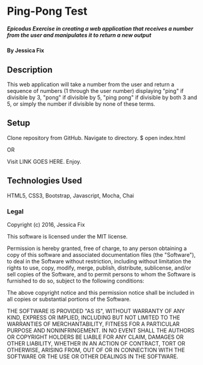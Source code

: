 # Ping-Pong Test
##### Epicodus Exercise in creating a web application that receives a number from the user and manipulates it to return a new output

#### By Jessica Fix

## Description
This web application will take a number from the user and return a sequence of numbers (1 through the user number) displaying "ping" if divisible by 3, "pong" if divisible by 5,  "ping pong" if divisible by both 3 and 5, or simply the number if divisible by none of these terms.


## Setup

Clone repository from GitHub.
Navigate to directory.
$ open index.html

OR

Visit LINK GOES HERE.
Enjoy.


## Technologies Used

HTML5, CSS3, Bootstrap, Javascript, Mocha, Chai

### Legal

Copyright (c) 2016, Jessica Fix

This software is licensed under the MIT license.

Permission is hereby granted, free of charge, to any person obtaining a copy of this software and associated documentation files (the "Software"), to deal in the Software without restriction, including without limitation the rights to use, copy, modify, merge, publish, distribute, sublicense, and/or sell copies of the Software, and to permit persons to whom the Software is furnished to do so, subject to the following conditions:

The above copyright notice and this permission notice shall be included in all copies or substantial portions of the Software.

THE SOFTWARE IS PROVIDED "AS IS", WITHOUT WARRANTY OF ANY KIND, EXPRESS OR IMPLIED, INCLUDING BUT NOT LIMITED TO THE WARRANTIES OF MERCHANTABILITY, FITNESS FOR A PARTICULAR PURPOSE AND NONINFRINGEMENT. IN NO EVENT SHALL THE AUTHORS OR COPYRIGHT HOLDERS BE LIABLE FOR ANY CLAIM, DAMAGES OR OTHER LIABILITY, WHETHER IN AN ACTION OF CONTRACT, TORT OR OTHERWISE, ARISING FROM, OUT OF OR IN CONNECTION WITH THE SOFTWARE OR THE USE OR OTHER DEALINGS IN THE SOFTWARE.
